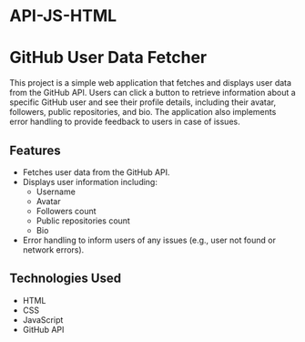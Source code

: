 # API-JS-HTML
# GitHub User Data Fetcher

This project is a simple web application that fetches and displays user data from the GitHub API. Users can click a button to retrieve information about a specific GitHub user and see their profile details, including their avatar, followers, public repositories, and bio. The application also implements error handling to provide feedback to users in case of issues.

## Features

- Fetches user data from the GitHub API.
- Displays user information including:
  - Username
  - Avatar
  - Followers count
  - Public repositories count
  - Bio
- Error handling to inform users of any issues (e.g., user not found or network errors).

## Technologies Used

- HTML
- CSS
- JavaScript
- GitHub API

